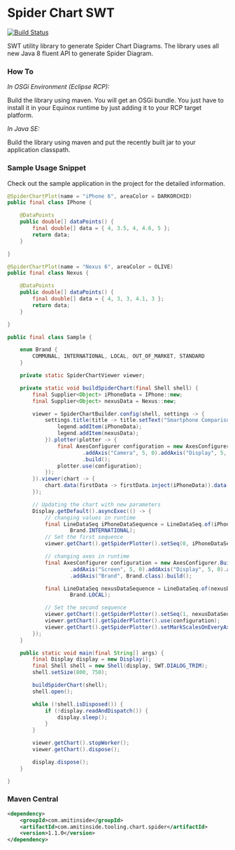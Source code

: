 # Spider Chart SWT

[![Build Status](https://travis-ci.org/amitjoy/Spider-Chart-SWT.svg?branch=master)](https://travis-ci.org/amitjoy/Spider-Chart-SWT)

SWT utility library to generate Spider Chart Diagrams. The library uses all new Java 8 fluent API to generate Spider Diagram.

### How To

*In OSGi Environment (Eclipse RCP):*

Build the library using maven. You will get an OSGi bundle. You just have to install it in your Equinox runtime by just adding it to your RCP target platform.

*In Java SE:*

Build the library using maven and put the recently built jar to your application classpath.

### Sample Usage Snippet

Check out the sample application in the project for the detailed information.

``` java
@SpiderChartPlot(name = "iPhone 6", areaColor = DARKORCHID)
public final class IPhone {

	@DataPoints
	public double[] dataPoints() {
		final double[] data = { 4, 3.5, 4, 4.6, 5 };
		return data;
	}

}
```

``` java
@SpiderChartPlot(name = "Nexus 6", areaColor = OLIVE)
public final class Nexus {

	@DataPoints
	public double[] dataPoints() {
		final double[] data = { 4, 3, 3, 4.1, 3 };
		return data;
	}

}
```

``` java
public final class Sample {

	enum Brand {
		COMMUNAL, INTERNATIONAL, LOCAL, OUT_OF_MARKET, STANDARD
	}

	private static SpiderChartViewer viewer;

	private static void buildSpiderChart(final Shell shell) {
		final Supplier<Object> iPhoneData = IPhone::new;
		final Supplier<Object> nexusData = Nexus::new;

		viewer = SpiderChartBuilder.config(shell, settings -> {
			settings.title(title -> title.setText("Smartphone Comparison Scale")).legend(legend -> {
				legend.addItem(iPhoneData);
				legend.addItem(nexusData);
			}).plotter(plotter -> {
				final AxesConfigurer configuration = new AxesConfigurer.Builder().addAxis("Battery", 5, 0)
						.addAxis("Camera", 5, 0).addAxis("Display", 5, 0).addAxis("Memory", 5, 0).addAxis("Brand", 5, 0)
						.build();
				plotter.use(configuration);
			});
		}).viewer(chart -> {
			chart.data(firstData -> firstData.inject(iPhoneData)).data(secondData -> secondData.inject(nexusData));
		});

		// Updating the chart with new parameters
		Display.getDefault().asyncExec(() -> {
			// changing values in runtime
			final LineDataSeq iPhoneDataSequence = LineDataSeq.of(iPhoneData.get(), 2.0, 4.2, 4.1, 42.8, 3.7,
					Brand.INTERNATIONAL);
			// Set the first sequence
			viewer.getChart().getSpiderPlotter().setSeq(0, iPhoneDataSequence);

			// changing axes in runtime
			final AxesConfigurer configuration = new AxesConfigurer.Builder().addAxis("Battery", 5, 0)
					.addAxis("Screen", 5, 0).addAxis("Display", 5, 0).addAxis("Memory", 50, 0).addAxis("Sound", 5, 0)
					.addAxis("Brand", Brand.class).build();

			final LineDataSeq nexusDataSequence = LineDataSeq.of(nexusData.get(), 2.4, 3.2, 2.1, 23.8, 1.7,
					Brand.LOCAL);

			// Set the second sequence
			viewer.getChart().getSpiderPlotter().setSeq(1, nexusDataSequence);
			viewer.getChart().getSpiderPlotter().use(configuration);
			viewer.getChart().getSpiderPlotter().setMarkScalesOnEveryAxis(true);
		});
	}

	public static void main(final String[] args) {
		final Display display = new Display();
		final Shell shell = new Shell(display, SWT.DIALOG_TRIM);
		shell.setSize(800, 750);

		buildSpiderChart(shell);
		shell.open();

		while (!shell.isDisposed()) {
			if (!display.readAndDispatch()) {
				display.sleep();
			}
		}

		viewer.getChart().stopWorker();
		viewer.getChart().dispose();

		display.dispose();
	}

}
```

### Maven Central

```xml
<dependency>
    <groupId>com.amitinside</groupId>
    <artifactId>com.amitinside.tooling.chart.spider</artifactId>
    <version>1.1.0</version>
</dependency>
```
